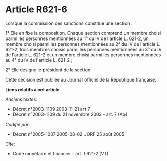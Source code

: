 # Article R621-6

Lorsque la commission des sanctions constitue une section : 

1° Elle en fixe la composition. Chaque section comprend un membre choisi parmi les personnes mentionnées au 1° du IV de
l'article L. 621-2, un membre choisi parmi les personnes mentionnées au 2° du IV de l'article L. 621-2, trois membres choisis
parmi les personnes mentionnées au 3° du IV de l'article L. 621-2 et un membre choisi parmi les personnes mentionnées au 4°
du IV de l'article L. 621-2 ; 

2° Elle désigne le président de la section. 

Cette décision est publiée au Journal officiel de la République française.

**Liens relatifs à cet article**

_Anciens textes_:

  - Décret n°2003-1109 2003-11-21 art 7
  - Décret n°2003-1109 du 21 novembre 2003 - art. 7 (Ab)

_Codifié par_:

  - Décret n°2005-1007 2005-08-02 JORF 25 août 2005

_Cite_:

  - Code monétaire et financier - art. L621-2 (VT)
